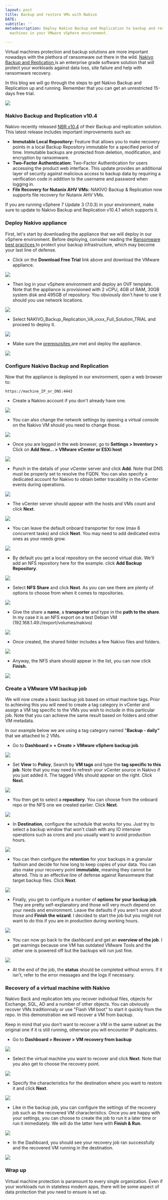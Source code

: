 ```yaml
---
layout: post
title: Backup and restore VMs with Nakivo
DATE: 
subtitle: ''
metadescription: Deploy Nakivo Backup and Replication to backup and restore virtual
  machines in your VMware vSphere environment.

---
```

Virtual machines protection and backup solutions are more important nowadays with the plethora of ransomware out there in the wild. [Nakivo Backup and Replication ](https://www.vxav.fr/2021-09-27-nakivo-backup-and-replication-for-vmware-and-more/)is an enterprise grade software solution that will protect your workloads against data loss, site failure and help with ransomware recovery.

In this blog we will go through the steps to get Nakivo Backup and Replication up and running. Remember that you can get an unrestricted 15-days free trial.

[![](/img/2021-10-18_11h14_34.png)](https://www.nakivo.com/resources/download/trial-download/)

### Nakivo Backup and Replication v10.4

Nakivo recently released [NBR v10.4](https://helpcenter.nakivo.com/display/RN/v10.4+Release+Notes) of their Backup and replication solution. This latest release includes important improvements such as:

* **Immutable Local Repository:** Feature that allows you to make recovery points in a local Backup Repository immutable for a specified period of time. Immutable backups are protected from deletion, modification, and encryption by ransomware.
* **Two-Factor Authentication:** Two-Factor Authentication for users accessing the product web interface. This update provides an additional layer of security against malicious access to backup data by requiring a verification code in addition to the username and password when logging in.
* **File Recovery for Nutanix AHV VMs:** NAKIVO Backup & Replication now supports file recovery for Nutanix AHV VMs.

If you are running vSphere 7 Update 3 (7.0.3) in your environment, make sure to update to Nakivo Backup and Replication v10.4.1 which supports it.

### Deploy Nakivo appliance

First, let's start by downloading the appliance that we will deploy in our vSphere environment. Before deploying, consider reading the [Ransomware best practices ](https://www.nakivo.com/ransomware-protection/white-paper/best-practices-for-ransomware-protection-and-recovery/)to protect your backup infrastructure, which may become your last line of defense.

* Click on the **Download Free Trial** link above and download the VMware appliance.

![](/img/2021-09-27_09h49_24.png)

* Then log in your vSphere environment and deploy an OVF template. Note that the appliance is provisioned with 2 vCPU, 4GB of RAM, 30GB system disk and 495GB of repository. You obviously don't have to use it should you use network locations.

![](/img/2021-09-27_11h56_53.png)

* Select NAKIVO_Backup_Replication_VA_vxxx_Full_Solution_TRIAL  and proceed to deploy it.

![](/img/2021-09-27_11h57_15.png)

* Make sure the [prerequisites ](https://helpcenter.nakivo.com/UserGuidePDF/10_4/VMware_PDF.pdf)are met and deploy the appliance.

![](/img/2021-09-27_11h59_22.png)

### Configure Nakivo Backup and Replication

Now that the appliance is deployed in our environment, open a web browser to:

    https://machine_IP_or_DNS:4443

* Create a Nakivo account if you don't already have one.

![](/img/2021-09-27_13h08_48.png)

* You can also change the network settings by opening a virtual console on the Nakivo VM should you need to change those.

![](/img/2021-09-27_13h10_02.png)

* Once you are logged in the web browser, go to **Settings > Inventory >** Click on **Add New... > VMware vCenter or ESXi host**

![](/img/2021-09-27_13h13_08.png)

* Punch in the details of your vCenter server and click **Add**. Note that DNS must be properly set to resolve the FQDN. You can also specify a dedicated account for Nakivo to obtain better tracability in the vCenter events during operations.

![](/img/2021-09-27_13h14_47.png)

* The vCenter server should appear with the hosts and VMs count and click **Next**.

![](/img/2021-09-27_13h16_10.png)

* You can leave the default onboard transporter for now (max 6 concurrent tasks) and click **Next**. You may need to add dedicated extra ones as your needs grow.

![](/img/2021-09-27_13h18_01.png)

* By default you get a local repository on the second virtual disk. We'll add an NFS repository here for the example. click **Add Backup Repository**.

![](/img/2021-09-27_13h19_10.png)

* Select **NFS Share** and click **Next**. As you can see there are plenty of options to choose from when it comes to repositories.

![](/img/2021-09-27_13h20_20.png)

* Give the share a **name**, a **transporter** and type in the **path to the share**. In my case it is an NFS export on a test Debian VM (192.168.1.49://export/volumes/nakivo)

![](/img/2021-09-27_13h27_30.png)

* Once created, the shared folder includes a few Nakivo files and folders.

![](/img/2021-09-27_13h29_23.png)

* Anyway, the NFS share should appear in the list, you can now click **Finish**.

![](/img/2021-09-27_13h29_38.png)

### Create a VMware VM backup job

We will now create a basic backup job based on virtual machine tags. Prior to achieving this you will need to create a tag category in vCenter and assign a VM tag specific to the VMs you wish to include in this particular job.  Note that you can achieve the same result based on folders and other VM metadata.

In our example below we are using a tag category named "**Backup - daily"** that we attached to 2 VMs.

* Go to **Dashboard > + Create > VMware vSphere backup job**.

![](/img/2021-09-27_13h30_13.png)

* Set **View** to **Policy**, Search by **VM tags** and type the **tag specific to this job**. Note that you may need to refresh your vCenter source in Nakivo if you just added it. The tagged VMs should appear on the right. Click **Next**.

![](/img/2021-09-27_13h36_52.png)

* You then get to select a **repository**. You can choose from the onboard repo or the NFS one we created earlier. Click **Next**.

![](/img/2021-09-27_13h37_32.png)

* In **Destination**, configure the schedule that works for you. Just try to select a backup window that won't clash with any IO intensive operations such as crons and you usually want to avoid production hours.

![](/img/2021-09-27_13h38_18.png)

* You can then configure the **retention** for your backups in a granular fashion and decide for how long to keep copies of your data. You can also make your recovery point **immutable**, meaning they cannot be altered. This is an effective line of defense against Ransomware that target backup files. Click **Next**.

![](/img/2021-09-27_13h38_50.png)

* Finally, you get to configure a number of **options for your backup job**. They are pretty self-explanatory and those will very much depend on your needs and environment. Leave the defaults if you aren't sure about those and **Finish the wizard**. I decided to start the job but you might not want to do this if you are in production during working hours.

![](/img/2021-09-27_13h42_33.png)

* You can now go back to the dashboard and get an **overview of the job**. I get warnings because one VM has outdated VMware Tools and the other one is powered off but the backups will run just fine.

![](/img/2021-09-27_13h44_44.png)

* At the end of the job, the **status** should be completed without errors. If it isn't, refer to the error messages and the logs if necessary.

### Recovery of a virtual machine with Nakivo

Nakivo Back and replication lets you recover individual files, objects for Exchange, SQL, AD and a number of other objects. You can obviously recover VMs traditionnaly or use "Flash VM boot" to start it quickly from the repo. In this demonstration we will recover a VM from backup.

Keep in mind that you don't want to recover a VM in the same subnet as the original one if it is still running, otherwise you will encounter IP duplicates.

* Go to **Dashboard > Recover > VM recovery from backup**

![](/img/2021-10-18_13h52_55.png)

* Select the virtual machine you want to recover and click **Next**. Note that you also get to choose the recovery point.

![](/img/2021-10-18_13h53_44.png)

* Specify the characteristics for the destination where you want to restore it and click **Next**.

![](/img/2021-10-18_13h54_07.png)

* Like in the backup job, you can configure the settings of the recovery job such as the recovered VM characteristics. Once you are happy with your settings, you can choose to create the job to run it a later time or run it immediately. We will do the latter here with **Finish & Run**.

![](/img/2021-10-18_13h54_30.png)

* In the Dashboard, you should see your recovery job ran successfully and the recovered VM running in the destination.

![](/img/2021-10-18_13h55_28.png)

### Wrap up

Virtual machine protection is paramount to every single organization. Even if your workloads run in stateless modern apps, there will be some aspect of data protection that you need to ensure is set up. 
